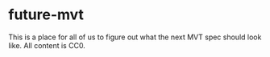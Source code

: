# future-mvt
This is a place for all of us to figure out what the next MVT spec should look like. All content is CC0.
